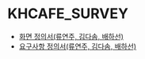# KHCAFE_SURVEY

- [화면 정의서(류연주, 김다솜, 배하선)](https://github.com/Ryuyeonjoo/Team_Project/blob/main/%ED%99%94%EB%A9%B4%EC%A0%95%EC%9D%98%EC%84%9C_%EA%B9%80%EB%B0%B0%EB%A5%98.pdf)
- [요구사항 정의서(류연주, 김다솜, 배하선)](https://github.com/Ryuyeonjoo/Team_Project/blob/main/Survey/%EC%9A%94%EA%B5%AC%EC%82%AC%ED%95%AD%EC%A0%95%EC%9D%98%EC%84%9C_%EA%B9%80%EB%B0%B0%EB%A5%98.pdf)
